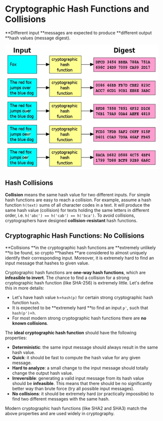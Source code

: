 # Cryptographic Hash Functions and Collisions

**Different input **messages are expected to produce **different output **hash values \(message digest\).

![](/assets/crypto-hash-function-examples.jpg)

## Hash Collisions

**Collision** means the same hash value for two different inputs. For simple hash functions are easy to reach a collision. For example, assume a hash function `h(text)` sums of all character codes in a text. It will produce the same hash value \(collision\) for texts holding the same letters in different order, i.e. `h('abc') == h('cab') == h('bca')`. To avoid collisions, cryptographers have designed **collision-resistant** hash functions.

## Cryptographic Hash Functions: No Collisions

**Collisions **in the cryptographic hash functions are **extremely unlikely **to be found, so crypto **hashes **are considered to almost uniquely identify their corresponding input. Moreover, it is extremely hard to find an input message that hashes to given value.

Cryptographic hash functions are **one-way hash functions**, which are **infeasible to invert**. The chance to find a collision for a strong cryptographic hash function \(like SHA-256\) is extremely little. Let's define this in more details:

* Let's have hash value `h`=`hash(p)` for certain strong cryptographic hash function `hash`.
* It is expected to be **extremely hard **to find an input `p'`, such that `hash(p')`=`h`.
* For most modern strong cryptographic hash functions there are **no known collisions**.

The **ideal cryptographic hash function** should have the following properties:

* **Deterministic**: the same input message should always result in the same hash value.
* **Quick**: it should be fast to compute the hash value for any given message.
* **Hard to analyze**: a small change to the input message should totally change the output hash value.
* **Irreversible**: generating a valid input message from its hash value should be **infeasible**. This means that there should be no significantly better way than brute force \(try all possible input messages\).
* **No collisions**: it should be extremely hard \(or practically impossible\) to find two different messages with the same hash.

Modern cryptographic hash functions \(like SHA2 and SHA3\) match the above properties and are used widely in cryptography.

